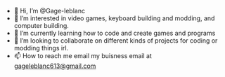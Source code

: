 - 👋 Hi, I’m @Gage-leblanc
- 👀 I’m interested in video games, keyboard building and modding, and computer building.
- 🌱 I’m currently learning how to code and create games and programs
- 💞️ I’m looking to collaborate on different kinds of projects for coding or modding things irl.
- 📫 How to reach me email my buisness email at gageleblanc613@gmail.com

<!---
Gage-leblanc/Gage-leblanc is a ✨ special ✨ repository because its `README.md` (this file) appears on your GitHub profile.
You can click the Preview link to take a look at your changes.
--->

